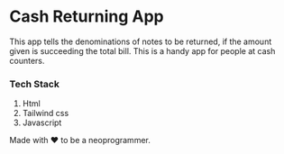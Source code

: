# Cash Returning App

This app tells the denominations of notes to be returned, if the amount given is succeeding the total bill. This is a handy app for people at cash counters.

### Tech Stack
<ol>
<li>Html</li>
<li>Tailwind css</li>
<li>Javascript</li>
</ol>

Made with ❤️ to be a neoprogrammer.
